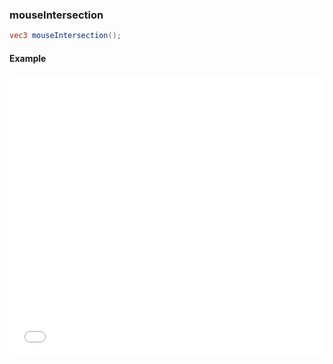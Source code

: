 ### mouseIntersection

```glsl
vec3 mouseIntersection();
```

#### Example
<iframe width="100%" height="450px" src="/sculpture/-LVeH0-GW-m_-7eA0iHn?&example=true&embed=true" frameborder="0"></iframe>
